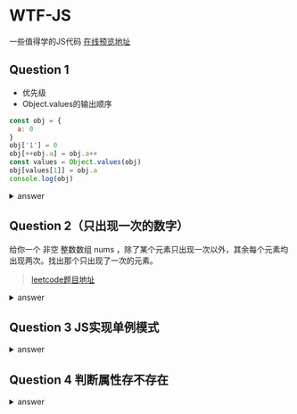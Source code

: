 # WTF-JS
一些值得学的JS代码
[在线预览地址](https://kevinxft.github.io/WTF-JS/)

## Question 1
- 优先级
- Object.values的输出顺序
```js
const obj = {
  a: 0
}
obj['1'] = 0
obj[++obj.a] = obj.a++
const values = Object.values(obj)
obj[values[1]] = obj.a
console.log(obj)
```
<details>
  <summary>answer</summary>

  ```js
    { 1: 1, 2: 2, a: 2 } // 注意输出的顺序也有讲究
  ```
</details>

## Question 2（只出现一次的数字）
给你一个 非空 整数数组 nums ，除了某个元素只出现一次以外，其余每个元素均出现两次。找出那个只出现了一次的元素。
> [leetcode题目地址](https://leetcode.cn/problems/single-number/)

<details>
  <summary>answer</summary>

  ```js
   var singleNumber = function(nums) {
    return nums.reduce((a, b) => a ^ b) 
    // 如果reduce的第二个参数没有填写，那么初始值就取数组的第一个数
  };
  ```
</details>

## Question 3 JS实现单例模式

<details>
  <summary>answer</summary>

  ```js
  function isSameParams(arr1, arr2) {
    // 这里还有很多问题
    if (arr1.length !== arr2.length) {
      return false;
    }
    for (let i = 0; i < arr1.length; i++) {
      if (arr1[i] !== arr2[i]) {
        return false;
      }
    }
    return true;
  }

  function singleton(className) {
    let ins;
    let params;
    return new Proxy(className, {
      construct(target, args) {
        if (!ins) {
          ins = Reflect.construct(className, args);
          // or ins = new className(...args);
          params = args;
        }
        if (!isSameParams(params, args)) {
          console.log(ins);
          throw Error("已经有一个实例");
        }
        return ins;
      },
    });
  }

  class Person {
    constructor(name, age) {
      this.name = name;
      this.age = age;
    }
  }

  const PersonSingleton = singleton(Person);
  const p1 = new PersonSingleton("张三", 18);
  const p2 = new PersonSingleton("张三", 18);
  console.log(p1 === p2); // 同一个单例

  ```
</details>


## Question 4 判断属性存不存在

<details>
  <summary>answer</summary>

  ```js
  function Obj() {
    this.a = undefined;
  }
  Obj.prototype.p = "prototype";

  const obj = new Obj();
  Object.defineProperty(obj, "e", {
    value: undefined,
    enumerable: false,
  });

  // 对比undefined
  // 弊端是如果属性值是undefined的话 例如Obj.a = unde
  console.log("属性undefined-->");
  console.log(obj.a !== undefined ? "存在" : "不存在");
  console.log(obj.p !== undefined ? "存在" : "不存在");

  // Object.keys(Obj)
  console.log("Object.keys，不可枚举的话就检测不到-->");
  console.log(Object.keys(obj).includes("a") ? "存在" : "不存在");
  console.log(Object.keys(obj).includes("p") ? "存在" : "不存在");
  console.log("[不可枚举]", Object.keys(obj).includes("e") ? "存在" : "不存在");

  // Object.hasOwnProperty
  console.log("Object.hasOwnProperty-->");
  console.log(obj.hasOwnProperty("a") ? "存在" : "不存在");
  console.log(obj.hasOwnProperty("p") ? "存在" : "不存在");

  // in
  console.log("in-->");
  console.log("a" in obj ? "存在" : "不存在");
  console.log("b" in obj ? "存在" : "不存在");
  ```
</details>